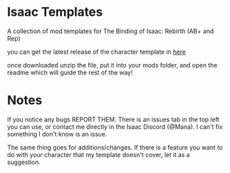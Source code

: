 # Isaac Templates
A collection of mod templates for The Binding of Isaac: Rebirth (AB+ and Rep)

you can get the latest release of the character template in [here](https://github.com/manaphoenix/IsaacTemplates/releases)

once downloaded unzip the file, put it into your mods folder, and open the readme which will guide the rest of the way!

# Notes
If you notice any bugs REPORT THEM. There is an issues tab in the top left you can use, or contact me directly in the Isaac Discord (@Mana). I can't fix something I don't know is an issue.

The same thing goes for additions/changes. If there is a feature you want to do with your character that my template doesn't cover, let it as a suggestion.
